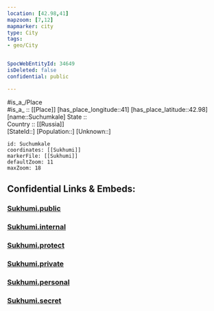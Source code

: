 ```yaml
---
location: [42.98,41] 
mapzoom: [7,12] 
mapmarker: city 
type: City
tags:
- geo/City


SpocWebEntityId: 34649
isDeleted: false
confidential: public

---
```

#is_a_/Place  
#is_a_ :: [[Place]] 
[has_place_longitude::41] 
[has_place_latitude::42.98] 
[name::Suchumkale] 
State ::  
Country :: [[Russia]]  
[StateId::] 
[Population::] 
[Unknown::] 


```leaflet
id: Suchumkale
coordinates: [[Sukhumi]] 
markerFile: [[Sukhumi]] 
defaultZoom: 11 
maxZoom: 18
```


## Confidential Links & Embeds: 

### [Sukhumi.public](/_public/\Earth\Continent\Europe\Europe~East\Georgia,Europe\Regions~Georgia\AbkhaziaSukhumi.public.md) 

### [Sukhumi.internal](/_internal/\Earth\Continent\Europe\Europe~East\Georgia,Europe\Regions~Georgia\AbkhaziaSukhumi.internal.md) 

### [Sukhumi.protect](/_protect/\Earth\Continent\Europe\Europe~East\Georgia,Europe\Regions~Georgia\AbkhaziaSukhumi.protect.md) 

### [Sukhumi.private](/_private/\Earth\Continent\Europe\Europe~East\Georgia,Europe\Regions~Georgia\AbkhaziaSukhumi.private.md) 

### [Sukhumi.personal](/_personal/\Earth\Continent\Europe\Europe~East\Georgia,Europe\Regions~Georgia\AbkhaziaSukhumi.personal.md) 

### [Sukhumi.secret](/_secret/\Earth\Continent\Europe\Europe~East\Georgia,Europe\Regions~Georgia\AbkhaziaSukhumi.secret.md)

